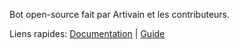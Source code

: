 Bot open-source fait par Artivain et les contributeurs.

Liens rapides: [Documentation](https://docs-artibot.artivain.com)   |   [Guide](/fr/guide)